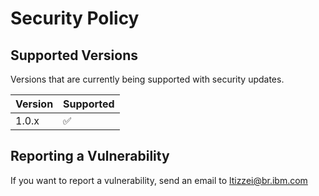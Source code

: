 # Security Policy

## Supported Versions

Versions that are currently being supported with security updates.

| Version | Supported          |
| ------- | ------------------ |
| 1.0.x   | :white_check_mark: |

## Reporting a Vulnerability

If you want to report a vulnerability, send an email to ltizzei@br.ibm.com

